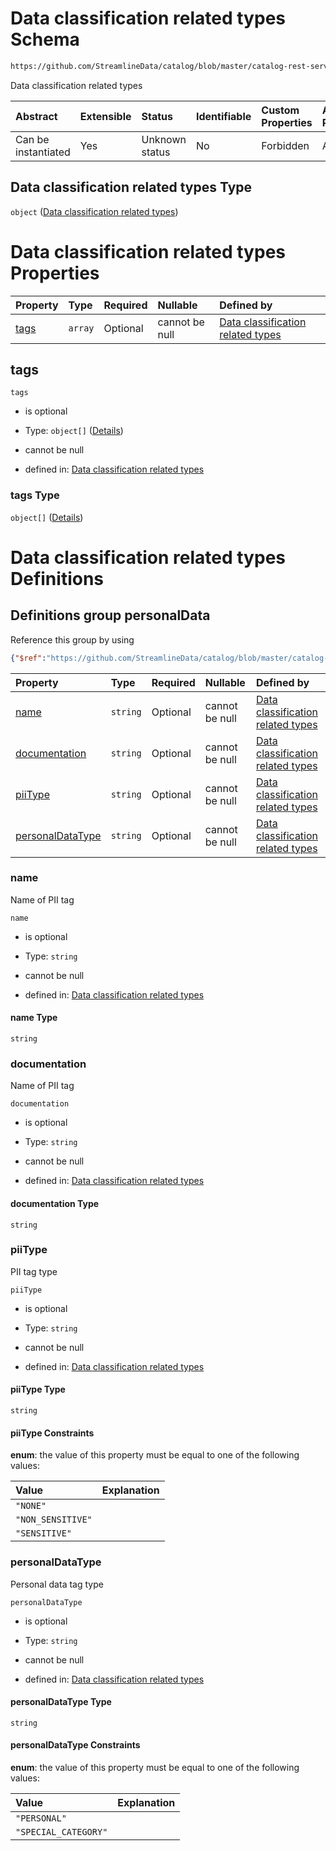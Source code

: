 # Data classification related types Schema

```txt
https://github.com/StreamlineData/catalog/blob/master/catalog-rest-service/src/main/resources/json/schema/type/classification.json
```

Data classification related types

| Abstract            | Extensible | Status         | Identifiable | Custom Properties | Additional Properties | Access Restrictions | Defined In                                                                    |
| :------------------ | :--------- | :------------- | :----------- | :---------------- | :-------------------- | :------------------ | :---------------------------------------------------------------------------- |
| Can be instantiated | Yes        | Unknown status | No           | Forbidden         | Allowed               | none                | [classification.json](https://github.com/StreamlineData/catalog/blob/master/catalog-rest-service/src/main/resources/json/schema/type/classification.json "open original schema") |

## Data classification related types Type

`object` ([Data classification related types](classification.md))

# Data classification related types Properties

| Property      | Type    | Required | Nullable       | Defined by                                                                                                                                                                                                                   |
| :------------ | :------ | :------- | :------------- | :--------------------------------------------------------------------------------------------------------------------------------------------------------------------------------------------------------------------------- |
| [tags](#tags) | `array` | Optional | cannot be null | [Data classification related types](classification-properties-tags.md "https://github.com/StreamlineData/catalog/blob/master/catalog-rest-service/src/main/resources/json/schema/type/classification.json#/properties/tags") |

## tags



`tags`

*   is optional

*   Type: `object[]` ([Details](classification-definitions-personaldata.md))

*   cannot be null

*   defined in: [Data classification related types](classification-properties-tags.md "https://github.com/StreamlineData/catalog/blob/master/catalog-rest-service/src/main/resources/json/schema/type/classification.json#/properties/tags")

### tags Type

`object[]` ([Details](classification-definitions-personaldata.md))

# Data classification related types Definitions

## Definitions group personalData

Reference this group by using

```json
{"$ref":"https://github.com/StreamlineData/catalog/blob/master/catalog-rest-service/src/main/resources/json/schema/type/classification.json#/definitions/personalData"}
```

| Property                              | Type     | Required | Nullable       | Defined by                                                                                                                                                                                                                                                                                             |
| :------------------------------------ | :------- | :------- | :------------- | :----------------------------------------------------------------------------------------------------------------------------------------------------------------------------------------------------------------------------------------------------------------------------------------------------- |
| [name](#name)                         | `string` | Optional | cannot be null | [Data classification related types](classification-definitions-personaldata-properties-name.md "https://github.com/StreamlineData/catalog/blob/master/catalog-rest-service/src/main/resources/json/schema/type/classification.json#/definitions/personalData/properties/name")                         |
| [documentation](#documentation)       | `string` | Optional | cannot be null | [Data classification related types](classification-definitions-personaldata-properties-documentation.md "https://github.com/StreamlineData/catalog/blob/master/catalog-rest-service/src/main/resources/json/schema/type/classification.json#/definitions/personalData/properties/documentation")       |
| [piiType](#piitype)                   | `string` | Optional | cannot be null | [Data classification related types](classification-definitions-personaldata-properties-piitype.md "https://github.com/StreamlineData/catalog/blob/master/catalog-rest-service/src/main/resources/json/schema/type/classification.json#/definitions/personalData/properties/piiType")                   |
| [personalDataType](#personaldatatype) | `string` | Optional | cannot be null | [Data classification related types](classification-definitions-personaldata-properties-personaldatatype.md "https://github.com/StreamlineData/catalog/blob/master/catalog-rest-service/src/main/resources/json/schema/type/classification.json#/definitions/personalData/properties/personalDataType") |

### name

Name of PII tag

`name`

*   is optional

*   Type: `string`

*   cannot be null

*   defined in: [Data classification related types](classification-definitions-personaldata-properties-name.md "https://github.com/StreamlineData/catalog/blob/master/catalog-rest-service/src/main/resources/json/schema/type/classification.json#/definitions/personalData/properties/name")

#### name Type

`string`

### documentation

Name of PII tag

`documentation`

*   is optional

*   Type: `string`

*   cannot be null

*   defined in: [Data classification related types](classification-definitions-personaldata-properties-documentation.md "https://github.com/StreamlineData/catalog/blob/master/catalog-rest-service/src/main/resources/json/schema/type/classification.json#/definitions/personalData/properties/documentation")

#### documentation Type

`string`

### piiType

PII tag type

`piiType`

*   is optional

*   Type: `string`

*   cannot be null

*   defined in: [Data classification related types](classification-definitions-personaldata-properties-piitype.md "https://github.com/StreamlineData/catalog/blob/master/catalog-rest-service/src/main/resources/json/schema/type/classification.json#/definitions/personalData/properties/piiType")

#### piiType Type

`string`

#### piiType Constraints

**enum**: the value of this property must be equal to one of the following values:

| Value             | Explanation |
| :---------------- | :---------- |
| `"NONE"`          |             |
| `"NON_SENSITIVE"` |             |
| `"SENSITIVE"`     |             |

### personalDataType

Personal data tag type

`personalDataType`

*   is optional

*   Type: `string`

*   cannot be null

*   defined in: [Data classification related types](classification-definitions-personaldata-properties-personaldatatype.md "https://github.com/StreamlineData/catalog/blob/master/catalog-rest-service/src/main/resources/json/schema/type/classification.json#/definitions/personalData/properties/personalDataType")

#### personalDataType Type

`string`

#### personalDataType Constraints

**enum**: the value of this property must be equal to one of the following values:

| Value                | Explanation |
| :------------------- | :---------- |
| `"PERSONAL"`         |             |
| `"SPECIAL_CATEGORY"` |             |
